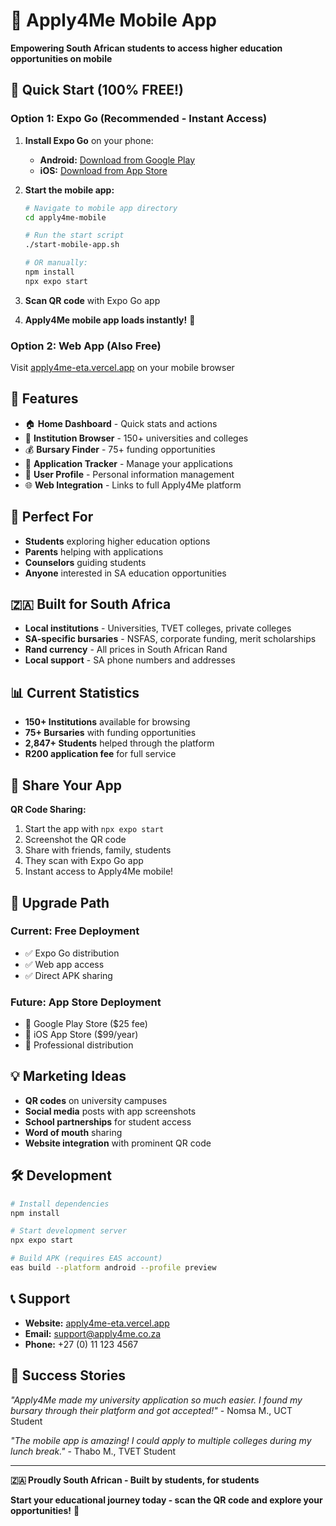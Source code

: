 # 📱 Apply4Me Mobile App

**Empowering South African students to access higher education opportunities on mobile**

## 🚀 Quick Start (100% FREE!)

### **Option 1: Expo Go (Recommended - Instant Access)**

1. **Install Expo Go** on your phone:
   - **Android:** [Download from Google Play](https://play.google.com/store/apps/details?id=host.exp.exponent)
   - **iOS:** [Download from App Store](https://apps.apple.com/app/expo-go/id982107779)

2. **Start the mobile app:**
   ```bash
   # Navigate to mobile app directory
   cd apply4me-mobile
   
   # Run the start script
   ./start-mobile-app.sh
   
   # OR manually:
   npm install
   npx expo start
   ```

3. **Scan QR code** with Expo Go app
4. **Apply4Me mobile app loads instantly!** 🎉

### **Option 2: Web App (Also Free)**
Visit [apply4me-eta.vercel.app](https://apply4me-eta.vercel.app) on your mobile browser

## 📱 Features

- 🏠 **Home Dashboard** - Quick stats and actions
- 🏫 **Institution Browser** - 150+ universities and colleges
- 💰 **Bursary Finder** - 75+ funding opportunities
- 📝 **Application Tracker** - Manage your applications
- 👤 **User Profile** - Personal information management
- 🌐 **Web Integration** - Links to full Apply4Me platform

## 🎯 Perfect For

- **Students** exploring higher education options
- **Parents** helping with applications
- **Counselors** guiding students
- **Anyone** interested in SA education opportunities

## 🇿🇦 Built for South Africa

- **Local institutions** - Universities, TVET colleges, private colleges
- **SA-specific bursaries** - NSFAS, corporate funding, merit scholarships
- **Rand currency** - All prices in South African Rand
- **Local support** - SA phone numbers and addresses

## 📊 Current Statistics

- **150+ Institutions** available for browsing
- **75+ Bursaries** with funding opportunities
- **2,847+ Students** helped through the platform
- **R200 application fee** for full service

## 🔗 Share Your App

**QR Code Sharing:**
1. Start the app with `npx expo start`
2. Screenshot the QR code
3. Share with friends, family, students
4. They scan with Expo Go app
5. Instant access to Apply4Me mobile!

## 🚀 Upgrade Path

### **Current: Free Deployment**
- ✅ Expo Go distribution
- ✅ Web app access
- ✅ Direct APK sharing

### **Future: App Store Deployment**
- 📱 Google Play Store ($25 fee)
- 🍎 iOS App Store ($99/year)
- 🚀 Professional distribution

## 💡 Marketing Ideas

- **QR codes** on university campuses
- **Social media** posts with app screenshots
- **School partnerships** for student access
- **Word of mouth** sharing
- **Website integration** with prominent QR code

## 🛠 Development

```bash
# Install dependencies
npm install

# Start development server
npx expo start

# Build APK (requires EAS account)
eas build --platform android --profile preview
```

## 📞 Support

- **Website:** [apply4me-eta.vercel.app](https://apply4me-eta.vercel.app)
- **Email:** support@apply4me.co.za
- **Phone:** +27 (0) 11 123 4567

## 🎉 Success Stories

*"Apply4Me made my university application so much easier. I found my bursary through their platform and got accepted!"* - Nomsa M., UCT Student

*"The mobile app is amazing! I could apply to multiple colleges during my lunch break."* - Thabo M., TVET Student

---

**🇿🇦 Proudly South African - Built by students, for students**

**Start your educational journey today - scan the QR code and explore your opportunities!** 🚀
